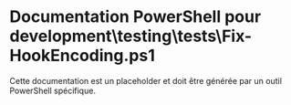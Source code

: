 # Documentation PowerShell pour development\testing\tests\Fix-HookEncoding.ps1

Cette documentation est un placeholder et doit être générée par un outil PowerShell spécifique.

